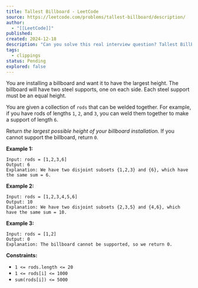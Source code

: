 ```yaml
---
title: Tallest Billboard - LeetCode
source: https://leetcode.com/problems/tallest-billboard/description/
author:
  - "[[LeetCode]]"
published: 
created: 2024-12-18
description: "Can you solve this real interview question? Tallest Billboard - You are installing a billboard and want it to have the largest height. The billboard will have two steel supports, one on each side. Each steel support must be an equal height.You are given a collection of rods that can be welded together. For example, if you have rods of lengths 1, 2, and 3, you can weld them together to make a support of length 6.Return the largest possible height of your billboard installation. If you cannot support the billboard, return 0. Example 1:Input: rods = [1,2,3,6]Output: 6Explanation: We have two disjoint subsets {1,2,3} and {6}, which have the same sum = 6.Example 2:Input: rods = [1,2,3,4,5,6]Output: 10Explanation: We have two disjoint subsets {2,3,5} and {4,6}, which have the same sum = 10.Example 3:Input: rods = [1,2]Output: 0Explanation: The billboard cannot be supported, so we return 0. Constraints: * 1 <= rods.length <= 20 * 1 <= rods[i] <= 1000 * sum(rods[i]) <= 5000"
tags:
  - clippings
status: Pending
explored: false
---
```

You are installing a billboard and want it to have the largest height. The billboard will have two steel supports, one on each side. Each steel support must be an equal height.

You are given a collection of `rods` that can be welded together. For example, if you have rods of lengths `1`, `2`, and `3`, you can weld them together to make a support of length `6`.

Return *the largest possible height of your billboard installation*. If you cannot support the billboard, return `0`.

**Example 1:**

```
Input: rods = [1,2,3,6]
Output: 6
Explanation: We have two disjoint subsets {1,2,3} and {6}, which have the same sum = 6.
```

**Example 2:**

```
Input: rods = [1,2,3,4,5,6]
Output: 10
Explanation: We have two disjoint subsets {2,3,5} and {4,6}, which have the same sum = 10.
```

**Example 3:**

```
Input: rods = [1,2]
Output: 0
Explanation: The billboard cannot be supported, so we return 0.
```

**Constraints:**

- `1 <= rods.length <= 20`
- `1 <= rods[i] <= 1000`
- `sum(rods[i]) <= 5000`
